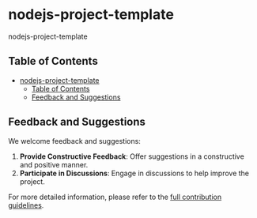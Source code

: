 # nodejs-project-template

nodejs-project-template

## Table of Contents

- [nodejs-project-template](#nodejs-project-template)
  - [Table of Contents](#table-of-contents)
  - [Feedback and Suggestions](#feedback-and-suggestions)

## Feedback and Suggestions

We welcome feedback and suggestions:

1. **Provide Constructive Feedback**: Offer suggestions in a constructive and positive manner.
2. **Participate in Discussions**: Engage in discussions to help improve the project.

For more detailed information, please refer to the [full contribution guidelines](./manuals/CONTRIBUTING.md).
